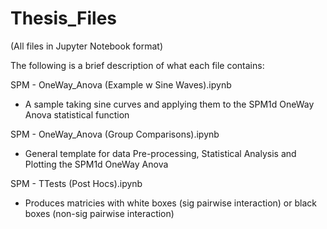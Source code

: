 # Thesis_Files
(All files in Jupyter Notebook format)


The following is a brief description of what each file contains:

SPM - OneWay_Anova (Example w Sine Waves).ipynb
- A sample taking sine curves and applying them to the SPM1d OneWay Anova statistical function


SPM - OneWay_Anova (Group Comparisons).ipynb
- General template for data Pre-processing, Statistical Analysis and Plotting the SPM1d OneWay Anova


SPM - TTests (Post Hocs).ipynb
- Produces matricies with white boxes (sig pairwise interaction) or black boxes (non-sig pairwise interaction)
